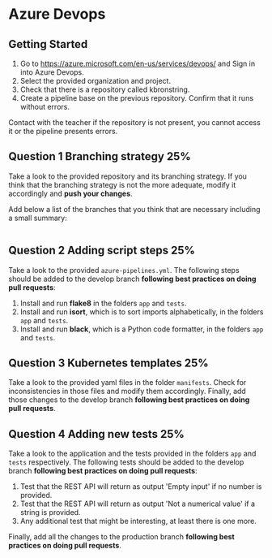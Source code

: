 # Azure Devops


## Getting Started
1. Go to https://azure.microsoft.com/en-us/services/devops/ and Sign in into Azure Devops. 
2. Select the provided organization and project.
3. Check that there is a repository called kbronstring.
4. Create a pipeline base on the previous repository. Confirm that it runs without errors.

Contact with the teacher if the repository is not present, you cannot access it or the pipeline presents errors.



## Question 1 Branching strategy 25%

Take a look to the provided repository and its branching strategy. If you think that the branching strategy is not the more adequate, modify it accordingly and **push your changes**. 

Add below a list of the branches that you think that are necessary including a small summary:

```

```

## Question 2 Adding script steps 25%

Take a look to the provided ```azure-pipelines.yml```. The following steps should be added to the develop branch **following best practices on doing pull requests**:

1. Install and run **flake8** in the folders ```app``` and  `tests`.
2. Install and run **isort**, which is to sort imports alphabetically, in the folders ```app``` and  `tests`.
3. Install and run **black**, which is a Python code formatter, in the folders ```app``` and  `tests`.



## Question 3 Kubernetes templates 25%

Take a look to the provided yaml files in the folder ```manifests```. Check for inconsistencies in those files and modify them accordingly. Finally, add those changes to the develop branch **following best practices on doing pull requests**.



## Question 4 Adding new tests 25%

Take a look to the application and the tests provided in the folders ```app``` and ```tests``` respectively. The following tests should be added to the develop branch **following best practices on doing pull requests**:

1. Test that the REST API will return as output 'Empty input' if no number is provided.
2. Test that the REST API will return as output 'Not a numerical value' if a string is provided.
3. Any additional test that might be interesting, at least there is one more.



Finally, add all the changes to the production branch **following best practices on doing pull requests**.